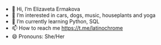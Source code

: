 - 👋 Hi, I’m Elizaveta Ermakova
- 👀 I’m interested in cars, dogs, music, houseplants and yoga
- 🌱 I’m currently learning Python, SQL
- 📫 How to reach me https://t.me/latinochrome
- 😄 Pronouns: She/Her

<!---
ElizavetaErmakova/ElizavetaErmakova is a ✨ special ✨ repository because its `README.md` (this file) appears on your GitHub profile.
You can click the Preview link to take a look at your changes.
--->
